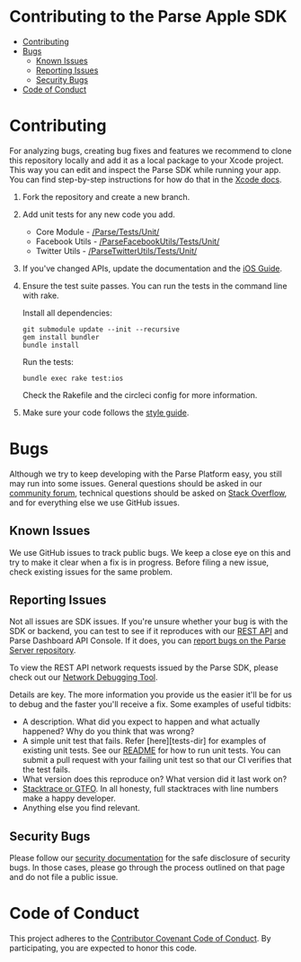 # Contributing to the Parse Apple SDK <!-- omit in toc -->

- [Contributing](#contributing)
- [Bugs](#bugs)
  - [Known Issues](#known-issues)
  - [Reporting Issues](#reporting-issues)
  - [Security Bugs](#security-bugs)
- [Code of Conduct](#code-of-conduct)
 
# Contributing

For analyzing bugs, creating bug fixes and features we recommend to clone this repository locally and add it as a local package to your Xcode project. This way you can edit and inspect the Parse SDK while running your app. You can find step-by-step instructions for how do that in the [Xcode docs](https://developer.apple.com/documentation/xcode/editing-a-package-dependency-as-a-local-package).

1. Fork the repository and create a new branch.
2. Add unit tests for any new code you add.
   - Core Module - [/Parse/Tests/Unit/](/Parse/Tests/Unit/)
   - Facebook Utils - [/ParseFacebookUtils/Tests/Unit/](/ParseFacebookUtils/Tests/Unit/)
   - Twitter Utils - [/ParseTwitterUtils/Tests/Unit/](/ParseTwitterUtils/Tests/Unit/)
3. If you've changed APIs, update the documentation and the [iOS Guide](https://github.com/parse-community/docs/tree/gh-pages/_includes/ios).
4. Ensure the test suite passes.
   You can run the tests in the command line with rake.

   Install all dependencies:
   ```
   git submodule update --init --recursive
   gem install bundler
   bundle install
   ```
   Run the tests:
   ```
   bundle exec rake test:ios
   ```
   Check the Rakefile and the circleci config for more information.
   
5. Make sure your code follows the [style guide](#style-guide).

# Bugs

Although we try to keep developing with the Parse Platform easy, you still may run into some issues. General questions should be asked in our [community forum](community-forum), technical questions should be asked on [Stack Overflow][stack-overflow], and for everything else we use GitHub issues.

## Known Issues

We use GitHub issues to track public bugs. We keep a close eye on this and try to make it clear when a fix is in progress. Before filing a new issue, check existing issues for the same problem.

## Reporting Issues

Not all issues are SDK issues. If you're unsure whether your bug is with the SDK or backend, you can test to see if it reproduces with our [REST API][rest-api] and Parse Dashboard API Console. If it does, you can [report bugs on the Parse Server repository](https://github.com/parse-community/parse-server/issues/new/choose).

To view the REST API network requests issued by the Parse SDK, please check out our [Network Debugging Tool][network-debugging-tool].

Details are key. The more information you provide us the easier it'll be for us to debug and the faster you'll receive a fix. Some examples of useful tidbits:

* A description. What did you expect to happen and what actually happened? Why do you think that was wrong?
* A simple unit test that fails. Refer [here][tests-dir] for examples of existing unit tests. See our [README](README.md#usage) for how to run unit tests. You can submit a pull request with your failing unit test so that our CI verifies that the test fails.
* What version does this reproduce on? What version did it last work on?
* [Stacktrace or GTFO][stacktrace-or-gtfo]. In all honesty, full stacktraces with line numbers make a happy developer.
* Anything else you find relevant.


## Security Bugs

Please follow our [security documentation](https://github.com/parse-community/.github/blob/master/SECURITY.md) for the safe disclosure of security bugs. In those cases, please go through the process outlined on that page and do not file a public issue.

# Code of Conduct

This project adheres to the [Contributor Covenant Code of Conduct](https://github.com/parse-community/.github/blob/master/CODE_OF_CONDUCT.md). By participating, you are expected to honor this code.

 [stack-overflow]: http://stackoverflow.com/tags/parse-platform
 [rest-api]: https://docs.parseplatform.org/rest/guide/
 [network-debugging-tool]: https://github.com/ParsePlatform/Parse-SDK-iOS-OSX/wiki/Network-Debug-Tool
 [stacktrace-or-gtfo]: http://i.imgur.com/jacoj.jpg
 [community-forum]: https://community.parseplatform.org
